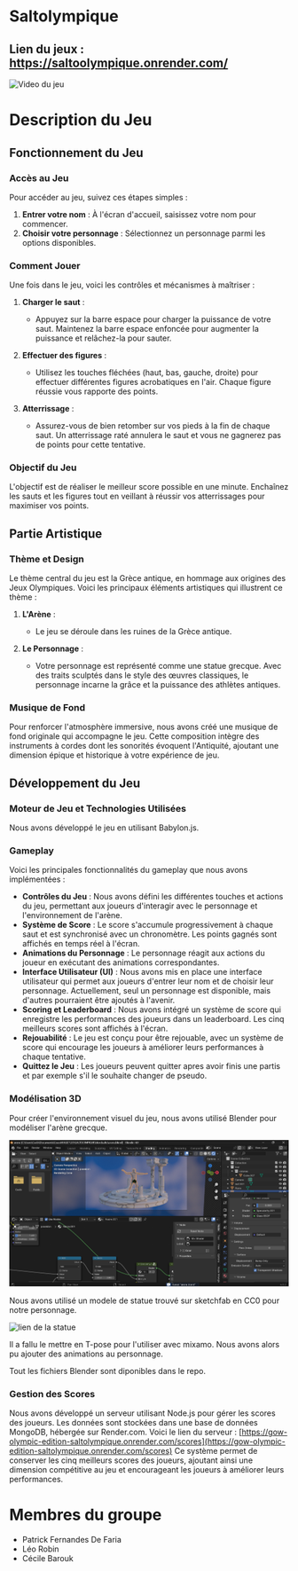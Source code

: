 # Saltolympique


## Lien du jeux : https://saltoolympique.onrender.com/

![Video du jeu](https://youtu.be/5tQtLfbYX58)


# Description du Jeu

## Fonctionnement du Jeu

### Accès au Jeu

Pour accéder au jeu, suivez ces étapes simples :

1. **Entrer votre nom** : À l'écran d'accueil, saisissez votre nom pour commencer.
2. **Choisir votre personnage** : Sélectionnez un personnage parmi les options disponibles.

### Comment Jouer

Une fois dans le jeu, voici les contrôles et mécanismes à maîtriser :

1. **Charger le saut** :

   - Appuyez sur la barre espace pour charger la puissance de votre saut. Maintenez la barre espace enfoncée pour augmenter la puissance et relâchez-la pour sauter.

2. **Effectuer des figures** :

   - Utilisez les touches fléchées (haut, bas, gauche, droite) pour effectuer différentes figures acrobatiques en l'air. Chaque figure réussie vous rapporte des points.

3. **Atterrissage** :
   - Assurez-vous de bien retomber sur vos pieds à la fin de chaque saut. Un atterrissage raté annulera le saut et vous ne gagnerez pas de points pour cette tentative.


### Objectif du Jeu

L'objectif est de réaliser le meilleur score possible en une minute. Enchaînez les sauts et les figures tout en veillant à réussir vos atterrissages pour maximiser vos points.

## Partie Artistique

### Thème et Design

Le thème central du jeu est la Grèce antique, en hommage aux origines des Jeux Olympiques. Voici les principaux éléments artistiques qui illustrent ce thème :

1. **L'Arène** :

   - Le jeu se déroule dans les ruines de la Grèce antique.

2. **Le Personnage** :
   - Votre personnage est représenté comme une statue grecque. Avec des traits sculptés dans le style des œuvres classiques, le personnage incarne la grâce et la puissance des athlètes antiques.

### Musique de Fond

Pour renforcer l'atmosphère immersive, nous avons créé une musique de fond originale qui accompagne le jeu. Cette composition intègre des instruments à cordes dont les sonorités évoquent l'Antiquité, ajoutant une dimension épique et historique à votre expérience de jeu.

## Développement du Jeu

### Moteur de Jeu et Technologies Utilisées

Nous avons développé le jeu en utilisant Babylon.js.

### Gameplay

Voici les principales fonctionnalités du gameplay que nous avons implémentées :

- **Contrôles du Jeu** : Nous avons défini les différentes touches et actions du jeu, permettant aux joueurs d'interagir avec le personnage et l'environnement de l'arène.
- **Système de Score** : Le score s'accumule progressivement à chaque saut et est synchronisé avec un chronomètre. Les points gagnés sont affichés en temps réel à l'écran.
- **Animations du Personnage** : Le personnage réagit aux actions du joueur en exécutant des animations correspondantes.
- **Interface Utilisateur (UI)** : Nous avons mis en place une interface utilisateur qui permet aux joueurs d'entrer leur nom et de choisir leur personnage. Actuellement, seul un personnage est disponible, mais d'autres pourraient être ajoutés à l'avenir.
- **Scoring et Leaderboard** : Nous avons intégré un système de score qui enregistre les performances des joueurs dans un leaderboard. Les cinq meilleurs scores sont affichés à l'écran.
- **Rejouabilité** : Le jeu est conçu pour être rejouable, avec un système de score qui encourage les joueurs à améliorer leurs performances à chaque tentative.
- **Quittez le Jeu** : Les joueurs peuvent quitter apres avoir finis une partis et par exemple s'il le souhaite changer de pseudo.

### Modélisation 3D

Pour créer l'environnement visuel du jeu, nous avons utilisé Blender pour modéliser l'arène grecque.

![Blender](readme/blender.png)

Nous avons utilisé un modele de statue trouvé sur sketchfab en CC0 pour notre personnage.

![lien de la statue](https://sketchfab.com/3d-models/zeus-or-poseidon-from-the-artemision-d4876aa609304682945145debedfc77e#download)

Il a fallu le mettre en T-pose pour l'utiliser avec mixamo. Nous avons alors pu ajouter des animations au personnage.

Tout les fichiers Blender sont diponibles dans le repo.

### Gestion des Scores

Nous avons développé un serveur utilisant Node.js pour gérer les scores des joueurs. Les données sont stockées dans une base de données MongoDB, hébergée sur Render.com.
Voici le lien du serveur : [https://gow-olympic-edition-saltolympique.onrender.com/scores](https://gow-olympic-edition-saltolympique.onrender.com/scores)
Ce système permet de conserver les cinq meilleurs scores des joueurs, ajoutant ainsi une dimension compétitive au jeu et encourageant les joueurs à améliorer leurs performances.

# Membres du groupe

- Patrick Fernandes De Faria
- Léo Robin
- Cécile Barouk
